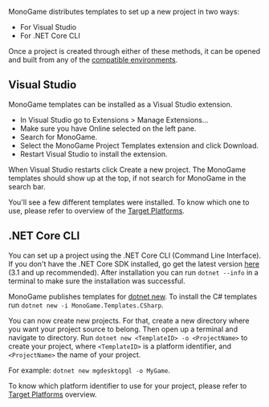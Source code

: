 MonoGame distributes templates to set up a new project in two ways:

- For Visual Studio
- For .NET Core CLI

Once a project is created through either of these methods, it can be opened and built from any of the [compatible environments](requirements.md).

## Visual Studio

MonoGame templates can be installed as a Visual Studio extension.

- In Visual Studio go to Extensions > Manage Extensions...
- Make sure you have Online selected on the left pane.
- Search for MonoGame.
- Select the MonoGame Project Templates extension and click Download.
- Restart Visual Studio to install the extension.

When Visual Studio restarts click Create a new project. The MonoGame templates should show up at the top, if not search for MonoGame in the search bar.

You'll see a few different templates were installed. To know which one to use, please refer to overview of the [Target Platforms](Platforms.md).

## .NET Core CLI

You can set up a project using the .NET Core CLI (Command Line Interface).
If you don't have the .NET Core SDK installed, go get the latest version [here](https://dotnet.microsoft.com/download) (3.1 and up recommended).
After installation you can run `dotnet --info` in a terminal to make sure the installation was successful.

MonoGame publishes templates for [dotnet new](https://docs.microsoft.com/en-us/dotnet/core/tools/dotnet-new). To install the C# templates run `dotnet new -i MonoGame.Templates.CSharp`.

You can now create new projects. For that, create a new directory where you want your project source to belong. Then open up a terminal and navigate to directory.
Run `dotnet new <TemplateID> -o <ProjectName>` to create your project, where `<TemplateID>` is a platform identifier, and `<ProjectName>` the name of your project.

For example: `dotnet new mgdesktopgl -o MyGame`.

To know which platform identifier to use for your project, please refer to [Target Platforms](Platforms.md) overview.
